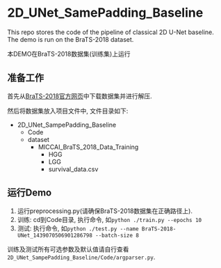 # 2D_UNet_SamePadding_Baseline
This repo stores the code of the pipeline of classical 2D U-Net baseline. The demo is run on the BraTS-2018 dataset.

本DEMO在BraTS-2018数据集(训练集)上运行

## 准备工作
首先从[BraTS-2018官方网页](https://ipp.cbica.upenn.edu/#BraTS18eval_trainingPhase)中下载数据集并进行解压.

然后将数据集放入项目文件中, 文件目录如下:
+ 2D_UNet_SampePadding_Baseline
    + Code
    + dataset
        + MICCAI_BraTS_2018_Data_Training
            + HGG
            + LGG
            + survival_data.csv
    
## 运行Demo
1. 运行preprocessing.py(请确保BraTS-2018数据集在正确路径上).
2. 训练: cd到Code目录, 执行命令, 如`python ./train.py --epochs 10`
3. 测试: 执行命令, 如`python ./test.py --name BraTS-2018-UNet_1439070506901286798 --batch-size 8`

训练及测试所有可选参数及默认值请自行查看`2D_UNet_SampePadding_Baseline/Code/argparser.py`.
